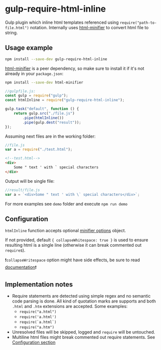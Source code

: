 # gulp-require-html-inline
Gulp plugin which inline html templates referenced using `require("path-to-file.html")` notation.
Internally uses [html-minifier](https://www.npmjs.com/package/html-minifier) to convert html file to string.

## Usage example
```sh
npm install --save-dev gulp-require-html-inline
```

[html-minifier](https://www.npmjs.com/package/html-minifier) is a peer dependency, so make sure to install it if it's not already in your `package.json`:

```sh
npm install --save-dev html-minifier
```

```js
//gulpfile.js:
const gulp = require("gulp");
const htmlInline = require("gulp-require-html-inline");

gulp.task("default", function () {
	return gulp.src("./file.js")
		.pipe(htmlInline())
		.pipe(gulp.dest("result"));
});
```

Assuming next files are in the working folder:
```js
//file.js
var a = require("./test.html");
```
```html
<!--test.html-->
<div>
	Some " text ' with ` special characters
</div>
```
Output will be single file:
```js
//result/file.js
var a = `<div>Some " text ' with \` special characters</div>`;
```
For more examples see `demo` folder and execute `npm run demo`

## Configuration
`htmlInline` function accepts optional [minifier options](https://github.com/kangax/html-minifier#options-quick-reference) object.

If not provided, default `{ collapseWhitespace: true }` is used to ensure resulting html is a single line (otherwise it can break commented out `require`s).

❗`collapseWritespace` option might have side effects, be sure to read [documentation](http://perfectionkills.com/experimenting-with-html-minifier/#collapse_whitespace)❗

## Implementation notes
- Require statements are detected using simple regex and no semantic code parsing is done. All kind of quotation marks are supports and both `.html` and `.htm` extensions are accepted. Some examples:
  - `require("a.html")`
  - `require('a.html')`
  - ``require(`a.html`)``
  - `require("a.htm")`
- Unresolved files will be skipped, logged and `require` will be untouched.
- Multiline html files might break commented out require statements. See [Configuration section](#configuration)
